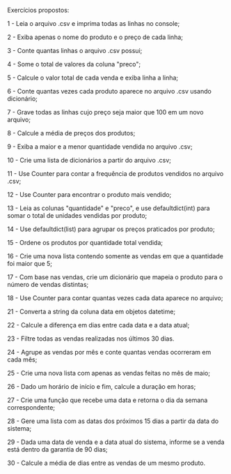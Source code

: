 Exercícios propostos:

1 - Leia o arquivo .csv e imprima todas as linhas no console;

2 - Exiba apenas o nome do produto e o preço de cada linha;

3 - Conte quantas linhas o arquivo .csv possui;

4 - Some o total de valores da coluna "preco";

5 - Calcule o valor total de cada venda e exiba linha a linha;

6 - Conte quantas vezes cada produto aparece no arquivo .csv usando dicionário;

7 - Grave todas as linhas cujo preço seja maior que 100 em um novo arquivo;

8 - Calcule a média de preços dos produtos;

9 - Exiba a maior e a menor quantidade vendida no arquivo .csv;

10 - Crie uma lista de dicionários a partir do arquivo .csv;

11 - Use Counter para contar a frequência de produtos vendidos no arquivo .csv;

12 - Use Counter para encontrar o produto mais vendido;

13 - Leia as colunas "quantidade" e "preco", e use defaultdict(int) para somar o total de unidades vendidas por produto;

14 - Use defaultdict(list) para agrupar os preços praticados por produto;

15 - Ordene os produtos por quantidade total vendida;

16 - Crie uma nova lista contendo somente as vendas em que a quantidade foi maior que 5;

17 - Com base nas vendas, crie um dicionário que mapeia o produto para o número de vendas distintas;

18 - Use Counter para contar quantas vezes cada data aparece no arquivo;

21 - Converta a string da coluna data em objetos datetime;

22 - Calcule a diferença em dias entre cada data e a data atual;

23 - Filtre todas as vendas realizadas nos últimos 30 dias.

24 - Agrupe as vendas por mês e conte quantas vendas ocorreram em cada mês;

25 - Crie uma nova lista com apenas as vendas feitas no mês de maio;

26 - Dado um horário de início e fim, calcule a duração em horas;

27 - Crie uma função que recebe uma data e retorna o dia da semana correspondente;

28 - Gere uma lista com as datas dos próximos 15 dias a partir da data do sistema;

29 - Dada uma data de venda e a data atual do sistema, informe se a venda está dentro da garantia de 90 dias;

30 - Calcule a média de dias entre as vendas de um mesmo produto.
